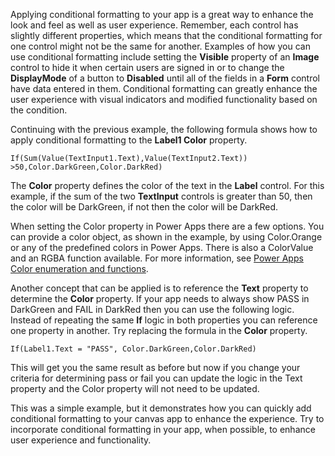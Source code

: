 Applying conditional formatting to your app is a great way to enhance
the look and feel as well as user experience. Remember, each control
has slightly different properties, which means that the conditional formatting
for one control might not be the same for another. Examples of how you
can use conditional formatting include setting the **Visible** property of
an **Image** control to hide it when certain users are signed in or to
change the **DisplayMode** of a button to **Disabled** until all of the
fields in a **Form** control have data entered in them. Conditional
formatting can greatly enhance the user experience with visual
indicators and modified functionality based on the condition.

Continuing with the previous example, the following formula shows how to apply
conditional formatting to the **Label1 Color** property.

```powerappsfl
If(Sum(Value(TextInput1.Text),Value(TextInput2.Text)) >50,Color.DarkGreen,Color.DarkRed)
```

The **Color** property defines the color of the text in the **Label**
control. For this example, if the sum of the two **TextInput** controls
is greater than 50, then the color will be DarkGreen, if not then the
color will be DarkRed.

When setting the Color property in Power Apps there are a few options.
You can provide a color object, as shown in the example, by using
Color.Orange or any of the predefined colors in Power Apps. There is also
a ColorValue and an RGBA function available. For more information, see
[Power Apps Color enumeration and functions](https://docs.microsoft.com/powerapps/maker/canvas-apps/functions/function-colors).

Another concept that can be applied is to reference the **Text**
property to determine the **Color** property. If your app needs to
always show PASS in DarkGreen and FAIL in DarkRed then you can use the
following logic. Instead of repeating the same **If** logic in both
properties you can reference one property in another. Try replacing the
formula in the **Color** property.

```
If(Label1.Text = "PASS", Color.DarkGreen,Color.DarkRed)
```

This will get you the same result as before but now if you change your
criteria for determining pass or fail you can update the logic in the
Text property and the Color property will not need to be updated.

This was a simple example, but it demonstrates how you can quickly
add conditional formatting to your canvas app to enhance the experience.
Try to incorporate conditional formatting in your app, when possible, to
enhance user experience and functionality.

